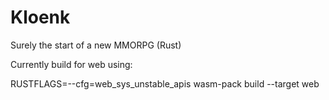 # Kloenk

Surely the start of a new MMORPG (Rust)

Currently build for web using:
<!-- https://github.com/gfx-rs/wgpu/wiki/Running-on-the-Web-with-WebGPU-and-WebGL -->
RUSTFLAGS=--cfg=web_sys_unstable_apis wasm-pack build --target web
<!-- Look into https://trunkrs.dev/ as an alternative to wasm-pack -->